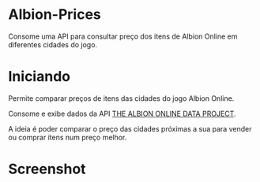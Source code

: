 # Albion-Prices
Consome uma API para consultar preço dos itens de Albion Online em diferentes cidades do jogo.

# Iniciando
Permite comparar preços de itens das cidades do jogo Albion Online.

Consome e exibe dados da API [THE ALBION ONLINE DATA PROJECT](https://www.albion-online-data.com/).

A ideia é poder comparar o preço das cidades próximas a sua para vender ou comprar itens num preço melhor.

# Screenshot


